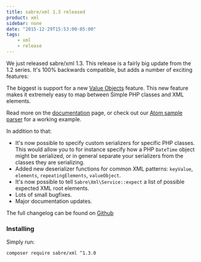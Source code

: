 ```yaml
---
title: sabre/xml 1.3 released
product: xml 
sidebar: none
date: "2015-12-29T15:53:00-05:00"
tags:
    - xml 
    - release
---
```


We just released sabre/xml 1.3. This release is a fairly big update from the
1.2 series. It's 100% backwards compatible, but adds a number of exciting
features:

The biggest is support for a new [Value Objects][2] feature. This new feature
makes it extremely easy to map between Simple PHP classes and XML elements.

Read more on the [documentation][2] page, or check out our
[Atom sample parser][3] for a working example.

In addition to that:

* It's now possible to specify custom serializers for specific PHP classes.
  This would allow you to for instance specify how a PHP `DateTime` object
  might be serialized, or in general separate your serializers from the
  classes they are serializing.
* Added new deserializer functions for common XML patterns: `keyValue`,
  `elements`, `repeatingElements`, `valueObject`.
* It's now possible to tell `Sabre\Xml\Service::expect` a list of possible
  expected XML root elements.
* Lots of small bugfixes.
* Major documentation updates.

The full changelog can be found on [Github][1]

### Installing

Simply run:

    composer require sabre/xml ^1.3.0

[1]: https://github.com/fruux/sabre-xml/blob/1.3.0/CHANGELOG.md
[2]: /xml/valueobjects/
[3]: https://github.com/fruux/sabre-xml-atom

